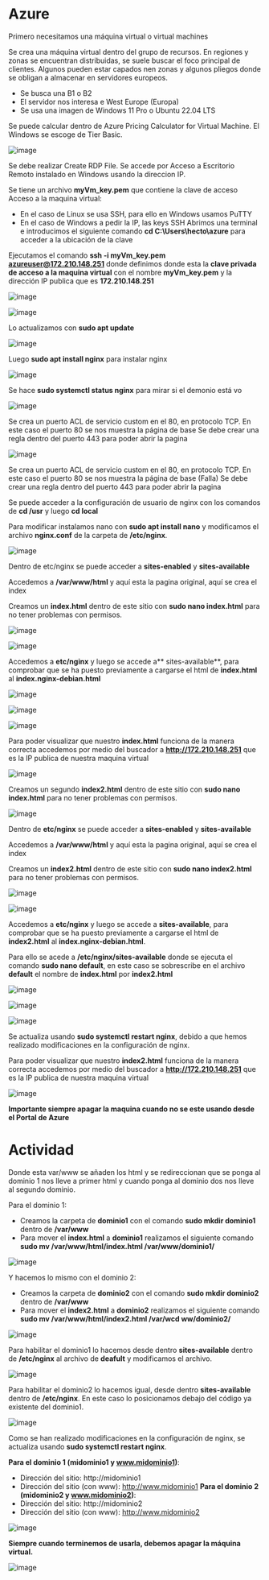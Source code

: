 # Azure

Primero necesitamos una máquina virtual o virtual machines

Se crea una máquina virtual dentro del grupo de recursos. En regiones y zonas se encuentran distribuidas, se suele buscar el foco principal de clientes. Algunos pueden estar capados nen zonas y algunos pliegos donde se obligan a almacenar en servidores europeos.

 - Se busca una B1 o B2
 - El servidor nos interesa e West Europe (Europa)
 - Se usa una imagen de Windows 11 Pro o Ubuntu 22.04 LTS

Se puede calcular dentro de Azure Pricing Calculator for Virtual Machine. El Windows se escoge de Tier Basic.

![image](https://github.com/HectorCRZBQ/azure/assets/148070442/d5fc1a09-58dd-494c-b798-ab21e6c1e440)

Se debe realizar Create RDP File. Se accede por Acceso a Escritorio Remoto instalado en Windows usando la direccion IP.

Se tiene un archivo **myVm_key.pem** que contiene la clave de acceso
Acceso a la maquina virtual:
-	En el caso de Linux se usa SSH, para ello en Windows usamos PuTTY
-	En el caso de Windows a pedir la IP, las keys SSH
Abrimos una terminal e introducimos el siguiente comando **cd C:\Users\hecto\azure** para
acceder a la ubicación de la clave

Ejecutamos el comando **ssh -i myVm_key.pem azureuser@172.210.148.251** donde definimos donde esta la **clave privada de acceso a la maquina virtual** con el nombre **myVm_key.pem** y la dirección IP publica que es **172.210.148.251**

![image](https://github.com/HectorCRZBQ/azure/assets/148070442/a4b4eeae-4cb1-4a46-9288-c95fcd02ce93)

![image](https://github.com/HectorCRZBQ/azure/assets/148070442/2cda2d25-c2f6-4165-be8b-3ea428a43b09)
 
Lo actualizamos con **sudo apt update**

![image](https://github.com/HectorCRZBQ/azure/assets/148070442/d6337c22-e38c-4ceb-84d4-822f60db59a9)
 
Luego **sudo apt install nginx** para instalar nginx

![image](https://github.com/HectorCRZBQ/azure/assets/148070442/ae6e8d9b-4c1a-4c59-acb3-18869fb6d90c)
 
Se hace **sudo systemctl status nginx** para mirar si el demonio está vo

![image](https://github.com/HectorCRZBQ/azure/assets/148070442/e4b75872-3e4c-46cd-860d-0acfe4f9e851)
 
Se crea un puerto ACL de servicio custom en el 80, en protocolo TCP.
En este caso el puerto 80 se nos muestra la página de base
Se debe crear una regla dentro del puerto 443 para poder abrir la pagina

![image](https://github.com/HectorCRZBQ/azure/assets/148070442/4861be2c-f198-4719-880c-481c97e19310)

Se crea un puerto ACL de servicio custom en el 80, en protocolo TCP.
En este caso el puerto 80 se nos muestra la página de base
(Falla) Se debe crear una regla dentro del puerto 443 para poder abrir la pagina
 

Se puede acceder a la configuración de usuario de nginx con los comandos de **cd /usr** y luego **cd local**

Para modificar instalamos nano con **sudo apt install nano** y modificamos el archivo **nginx.conf** de la carpeta de **/etc/nginx**.

![image](https://github.com/HectorCRZBQ/azure/assets/148070442/8b6d47a5-5a14-44e0-be37-5463fe7f1ac7)

Dentro de etc/nginx se puede acceder a **sites-enabled** y **sites-available**

Accedemos a **/var/www/html** y aquí esta la pagina original, aquí se crea el index

Creamos un **index.html** dentro de este sitio con **sudo nano index.html** para no tener problemas con permisos.

![image](https://github.com/HectorCRZBQ/azure/assets/148070442/88b28ad5-e340-44f1-a6b0-596621441c55)

![image](https://github.com/HectorCRZBQ/azure/assets/148070442/96b3a971-e26e-44b3-b267-344f629ac800)
 
Accedemos a **etc/nginx** y luego se accede a** sites-available**, para comprobar que se ha puesto previamente a cargarse el html de **index.html** al **index.nginx-debian.html**
  
![image](https://github.com/HectorCRZBQ/azure/assets/148070442/96585a3b-f54f-4714-9edf-0465d3781b19)

![image](https://github.com/HectorCRZBQ/azure/assets/148070442/ab960aa8-edd7-4bf0-913f-e59697396700)

![image](https://github.com/HectorCRZBQ/azure/assets/148070442/6fb57cb5-5e4d-48f6-95b7-dcb802471f71)
 
Para poder visualizar que nuestro **index.html** funciona de la manera correcta accedemos por medio del buscador a **http://172.210.148.251** que es la IP publica de nuestra maquina virtual

![image](https://github.com/HectorCRZBQ/azure/assets/148070442/056a2706-b65f-4282-8ec4-a08743fd87ba)

Creamos un segundo **index2.html** dentro de este sitio con **sudo nano index.html** para no tener problemas con permisos.

![image](https://github.com/HectorCRZBQ/azure/assets/148070442/6cbdf879-88c8-4bc1-857f-b1c590dc538e)
 
Dentro de **etc/nginx** se puede acceder a **sites-enabled** y **sites-available**

Accedemos a **/var/www/html** y aquí esta la pagina original, aquí se crea el index

Creamos un **index2.html** dentro de este sitio con **sudo nano index2.html** para no tener problemas con permisos.

![image](https://github.com/HectorCRZBQ/azure/assets/148070442/37c70b01-3fc6-47dd-a269-ac7628e29f14)

![image](https://github.com/HectorCRZBQ/azure/assets/148070442/078923b7-065a-466e-898a-55009f37ddb6)
 
Accedemos a **etc/nginx** y luego se accede a **sites-available**, para comprobar que se ha puesto previamente a cargarse el html de **index2.html** al **index.nginx-debian.html**.

Para ello se acede a **/etc/nginx/sites-available** donde se ejecuta el comando **sudo nano default**, en este caso se sobrescribe en el archivo **default** el nombre de **index.html** por **index2.html**
 
![image](https://github.com/HectorCRZBQ/azure/assets/148070442/c633707e-ca7a-4e55-b741-6dd7c197683b)

![image](https://github.com/HectorCRZBQ/azure/assets/148070442/7afad7f9-f88a-4129-85cf-bd3f8ef2ceef)

![image](https://github.com/HectorCRZBQ/azure/assets/148070442/c92b0166-91d2-4617-85cc-3044199747b2)

Se actualiza usando **sudo systemctl restart nginx**, debido a que hemos realizado modificaciones en la configuración de nginx.

Para poder visualizar que nuestro **index2.html** funciona de la manera correcta accedemos por medio del buscador a **http://172.210.148.251** que es la IP publica de nuestra maquina virtual

![image](https://github.com/HectorCRZBQ/azure/assets/148070442/253f0e8e-b6c4-4406-9940-cc585fa0a93e)

**Importante siempre apagar la maquina cuando no se este usando desde el Portal de Azure** 

# Actividad

Donde esta var/www se añaden los html y se redireccionan que se ponga al dominio 1 nos lleve a primer html y cuando ponga al dominio dos nos lleve al segundo dominio.

Para el dominio 1: 
-	Creamos la carpeta de **dominio1** con el comando **sudo mkdir dominio1** dentro de **/var/www**
-	Para mover el **index.html** a **dominio1** realizamos el siguiente comando **sudo mv /var/www/html/index.html /var/www/dominio1/**

![image](https://github.com/HectorCRZBQ/azure/assets/148070442/f0fce505-e7b6-4bf9-8bcc-8f14e16702ec)
 
Y hacemos lo mismo con el dominio 2:
-	Creamos la carpeta de **dominio2** con el comando **sudo mkdir dominio2** dentro de **/var/www**
-	Para mover el **index2.html** a **dominio2** realizamos el siguiente comando **sudo mv /var/www/html/index2.html /var/wcd ww/dominio2/**

![image](https://github.com/HectorCRZBQ/azure/assets/148070442/986706a4-55aa-4666-bdd1-4ed571bcd5fa)

Para habilitar el dominio1 lo hacemos desde dentro **sites-available** dentro de **/etc/nginx** al archivo de **deafult** y modificamos el archivo.

![image](https://github.com/HectorCRZBQ/azure/assets/148070442/e1faff13-2b3d-4c0d-bc17-ddf234333b5e)

Para habilitar el dominio2 lo hacemos igual, desde dentro **sites-available** dentro de **/etc/nginx**.
En este caso lo posicionamos debajo del código ya existente del dominio1.

![image](https://github.com/HectorCRZBQ/azure/assets/148070442/b722fbbf-60e0-44d7-a4d6-d934fdfcaa5b)
 
Como se han realizado modificaciones en la configuración de nginx, se actualiza usando **sudo systemctl restart nginx**.

**Para el dominio 1 (midominio1 y www.midominio1)**:
-	Dirección del sitio: http://midominio1
-	Dirección del sitio (con www): http://www.midominio1
**Para el dominio 2 (midominio2 y www.midominio2)**:
-	Dirección del sitio: http://midominio2
-	Dirección del sitio (con www): http://www.midominio2

![image](https://github.com/HectorCRZBQ/azure/assets/148070442/8fe44227-d6b6-4718-bb79-0530654e43cf)

**Siempre cuando terminemos de usarla, debemos apagar la máquina virtual.**

![image](https://github.com/HectorCRZBQ/azure/assets/148070442/94495bb6-239c-4efb-b5bb-3f0f2dbfcb7e)
